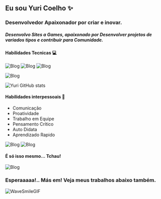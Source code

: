 ## Eu sou Yuri Coelho ✨

### Desenvolvedor Apaixonador por criar e inovar.
##### Desenvolvo Sites  a Games, apaixonado por Desenvolver projetos de variados tipos e contribuir para Comunidade.
#### Habilidades Tecnicas 💻 
![Blog](https://img.shields.io/badge/HTML-239120?style=for-the-badge&logo=html5&logoColor=white)    ![Blog](https://img.shields.io/badge/CSS-239120?&style=for-the-badge&logo=css3&logoColor=white) ![Blog](https://img.shields.io/badge/JavaScript-F7DF1E?style=for-the-badge&logo=javascript&logoColor=black)

![Blog](https://img.shields.io/badge/Python-3776AB?style=for-the-badge&logo=python&logoColor=white)

![Yuri GitHub stats](https://github-readme-stats.vercel.app/api?username=yuric03lho&show_icons=true&theme=transparent)

#### Habilidades interpessoais 👋

- Comunicação
- Proatividade 
- Trabalho em Equipe
- Pensamento Crítico 
- Auto Didata
- Aprendizado Rapido

![Blog](https://img.shields.io/badge/website-000000?style=for-the-badge&logo=About.me&logoColor=white)
![Blog](https://img.shields.io/badge/LinkedIn-0077B5?style=for-the-badge&logo=linkedin&logoColor=white) 



#### É só isso mesmo... Tchau!
![Blog](https://user-images.githubusercontent.com/74038190/214644152-52f47eb3-5e31-4f47-8758-05c9468d5596.gif)
### Esperaaaaa!.. Más em! Veja meus trabalhos abaixo também. 
![WaveSmileGIF](https://github.com/user-attachments/assets/d4e5bff5-1deb-4829-9a1f-544a8298f50b)

